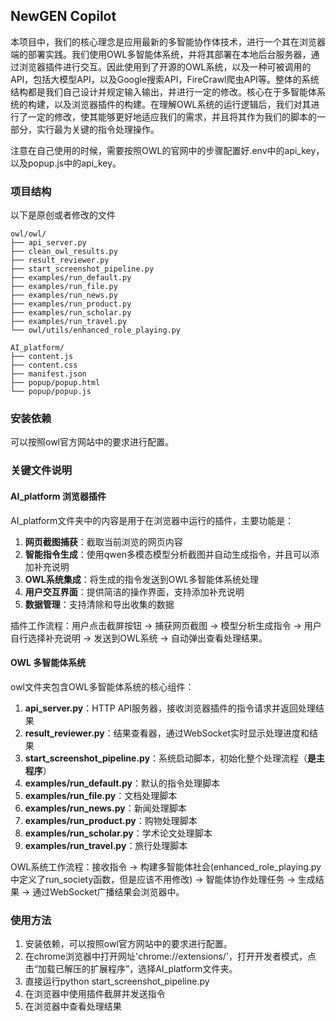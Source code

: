## NewGEN Copilot

本项目中，我们的核心理念是应用最新的多智能协作体技术，进行一个其在浏览器端的部署实践。我们使用OWL多智能体系统，并将其部署在本地后台服务器，通过浏览器插件进行交互。因此使用到了开源的OWL系统，以及一种可被调用的API，包括大模型API，以及Google搜索API，FireCrawl爬虫API等。整体的系统结构都是我们自己设计并规定输入输出，并进行一定的修改。核心在于多智能体系统的构建，以及浏览器插件的构建。在理解OWL系统的运行逻辑后，我们对其进行了一定的修改，使其能够更好地适应我们的需求，并且将其作为我们的脚本的一部分，实行最为关键的指令处理操作。

注意在自己使用的时候，需要按照OWL的官网中的步骤配置好.env中的api_key，以及popup.js中的api_key。

### 项目结构

以下是原创或者修改的文件

```
owl/owl/
├── api_server.py
├── clean_owl_results.py
├── result_reviewer.py
├── start_screenshot_pipeline.py
├── examples/run_default.py
├── examples/run_file.py
├── examples/run_news.py
├── examples/run_product.py
├── examples/run_scholar.py
├── examples/run_travel.py
└── owl/utils/enhanced_role_playing.py

AI_platform/
├── content.js
├── content.css
├── manifest.json
├── popup/popup.html
└── popup/popup.js

```

### 安装依赖

可以按照owl官方网站中的要求进行配置。

### 关键文件说明

#### AI_platform 浏览器插件

AI_platform文件夹中的内容是用于在浏览器中运行的插件，主要功能是：

1. **网页截图捕获**：截取当前浏览的网页内容
2. **智能指令生成**：使用qwen多模态模型分析截图并自动生成指令，并且可以添加补充说明
3. **OWL系统集成**：将生成的指令发送到OWL多智能体系统处理
4. **用户交互界面**：提供简洁的操作界面，支持添加补充说明
5. **数据管理**：支持清除和导出收集的数据

插件工作流程：用户点击截屏按钮 → 捕获网页截图 → 模型分析生成指令 → 用户自行选择补充说明 → 发送到OWL系统 → 自动弹出查看处理结果。

#### OWL 多智能体系统

owl文件夹包含OWL多智能体系统的核心组件：

1. **api_server.py**：HTTP API服务器，接收浏览器插件的指令请求并返回处理结果
2. **result_reviewer.py**：结果查看器，通过WebSocket实时显示处理进度和结果
3. **start_screenshot_pipeline.py**：系统启动脚本，初始化整个处理流程（**是主程序**）
4. **examples/run_default.py**：默认的指令处理脚本
5. **examples/run_file.py**：文档处理脚本
6. **examples/run_news.py**：新闻处理脚本
7. **examples/run_product.py**：购物处理脚本
8. **examples/run_scholar.py**：学术论文处理脚本
9. **examples/run_travel.py**：旅行处理脚本

OWL系统工作流程：接收指令 → 构建多智能体社会(enhanced_role_playing.py中定义了run_society函数，但是应该不用修改) → 智能体协作处理任务 → 生成结果 → 通过WebSocket广播结果会浏览器中。

### 使用方法

1. 安装依赖，可以按照owl官方网站中的要求进行配置。
2. 在chrome浏览器中打开网址'chrome://extensions/'，打开开发者模式，点击“加载已解压的扩展程序”，选择AI_platform文件夹。
3. 直接运行python start_screenshot_pipeline.py
4. 在浏览器中使用插件截屏并发送指令
5. 在浏览器中查看处理结果
